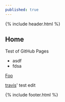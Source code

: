 ```yaml
---
published: true
---
```

{% include header.html %}

## Home

Test of GitHub Pages

- asdf
- fdsa

[Foo](http://example.com "asdf")

[travis](http://traviswellman.com/)' test edit

{% include footer.html %}
